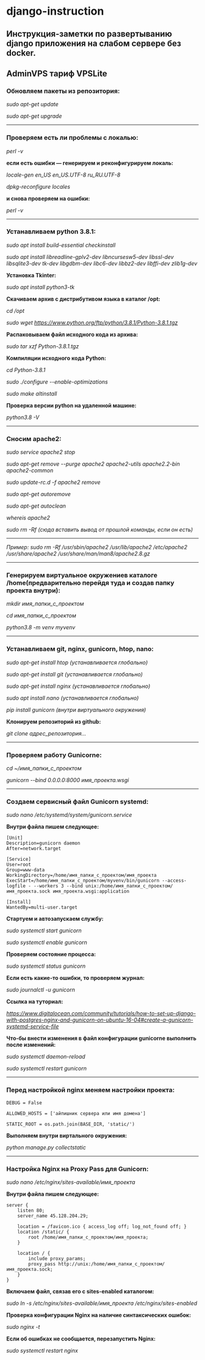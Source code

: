 # django-instruction
## Инструкция-заметки по развертыванию django приложения на слабом сервере без docker.
## AdminVPS тариф VPSLite

### Обновляем пакеты из репозитория:

_sudo apt-get update_

_sudo apt-get upgrade_

____________________________

### Проверяем есть ли проблемы с локалью:

_perl -v_

**если есть ошибки — генерируем и реконфигурируем локаль:**

_locale-gen en_US en_US.UTF-8 ru_RU.UTF-8_

_dpkg-reconfigure locales_

**и снова проверяем на ошибки:**

_perl -v_

____________________________

### Устанавливаем python 3.8.1:

_sudo apt install build-essential checkinstall_

_sudo apt install libreadline-gplv2-dev libncursesw5-dev libssl-dev libsqlite3-dev tk-dev libgdbm-dev libc6-dev libbz2-dev libffi-dev zlib1g-dev_

**Установка Tkinter:**

_sudo apt install python3-tk_

**Скачиваем архив с дистрибутивом языка в каталог /opt:**

_cd /opt_

_sudo wget https://www.python.org/ftp/python/3.8.1/Python-3.8.1.tgz_

**Распаковываем файл исходного кода из архива:**

_sudo tar xzf Python-3.8.1.tgz_

**Компиляции исходного кода Python:**

_cd Python-3.8.1_

_sudo ./configure --enable-optimizations_

_sudo make altinstall_

**Проверка версии python на удаленной машине:**

_python3.8 -V_

____________________________

### Сносим apache2:

_sudo service apache2 stop_

_sudo apt-get remove --purge apache2 apache2-utils apache2.2-bin apache2-common_

_sudo update-rc.d -f apache2 remove_

_sudo apt-get autoremove_

_sudo apt-get autoclean_

_whereis apache2_

_sudo rm -Rf (сюда вставить вывод от прошлой команды, если он есть)_

____________________________

_Пример: sudo rm -Rf /usr/sbin/apache2 /usr/lib/apache2 /etc/apache2 /usr/share/apache2 /usr/share/man/man8/apache2.8.gz_

____________________________

### Генерируем виртуальное окружениев каталоге /home(предварительно перейдя туда и создав папку проекта внутри):

_mkdir имя_папки_с_проектом_

_cd имя_папки_с_проектом_

_python3.8 -m venv myvenv_
____________________________

### Устанавливаем git, nginx, gunicorn, htop, nano:

_sudo apt-get install htop (устанавливается глобально)_

_sudo apt-get install git (устанавливается глобально)_

_sudo apt-get install nginx (устанавливается глобально)_

_sudo apt install nano (устанавливается глобально)_

_pip install gunicorn (внутри виртуального окружения)_

**Клонируем репозиторий из github:**

_git clone адрес_репозитория..._
____________________________

### Проверяем работу Gunicorne:

_cd ~/имя_папки_с_проектом_

_gunicorn --bind 0.0.0.0:8000 имя_проекта.wsgi_

____________________________

### Создаем сервисный файл Gunicorn systemd:

_sudo nano /etc/systemd/system/gunicorn.service_

**Внутри файла пишем следующее:**

```
[Unit]
Description=gunicorn daemon
After=network.target

[Service]
User=root
Group=www-data
WorkingDirectory=/home/имя_папки_с_проектом/имя_проекта
ExecStart=/home/имя_папки_с_проектом/myvenv/bin/gunicorn --access-logfile - --workers 3 --bind unix:/home/имя_папки_с_проектом/имя_проекта.sock имя_проекта.wsgi:application

[Install]
WantedBy=multi-user.target
```

**Стартуем и автозапускаем службу:**

_sudo systemctl start gunicorn_

_sudo systemctl enable gunicorn_

**Проверяем состояние процесса:**

_sudo systemctl status gunicorn_

**Если есть какие-то ошибки, то проверяем журнал:**

_sudo journalctl -u gunicorn_

**Ссылка на туториал:**

_https://www.digitalocean.com/community/tutorials/how-to-set-up-django-with-postgres-nginx-and-gunicorn-on-ubuntu-16-04#create-a-gunicorn-systemd-service-file_

**Что-бы внести изменения в файл конфигурации gunicorne выполнить после изменений:**

_sudo systemctl daemon-reload_

_sudo systemctl restart gunicorn_
____________________________

### Перед настройкой nginx меняем настройки проекта:

```
DEBUG = False

ALLOWED_HOSTS = ['айпишник сервера или имя домена']

STATIC_ROOT = os.path.join(BASE_DIR, 'static/')
```

**Выполняем внутри виртального окружения:**

_python manage.py collectstatic_
____________________________

### Настройка Nginx на Proxy Pass для Gunicorn:

_sudo nano /etc/nginx/sites-available/имя_проекта_


**Внутри файла пишем следующее:**


```
server {
    listen 80;
    server_name 45.128.204.29;

    location = /favicon.ico { access_log off; log_not_found off; }
    location /static/ {
        root /home/имя_папки_с_проектом/имя_проекта;
    }

    location / {
        include proxy_params;
        proxy_pass http://unix:/home/имя_папки_с_проектом/имя_проекта.sock;
    }
}
```

**Включаем файл, связав его с sites-enabled каталогом:**

_sudo ln -s /etc/nginx/sites-available/имя_проекта /etc/nginx/sites-enabled_

**Проверка конфигурации Nginx на наличие синтаксических ошибок:**

_sudo nginx -t_

**Если об ошибках не сообщается, перезапустить Nginx:**

_sudo systemctl restart nginx_
